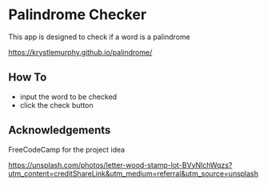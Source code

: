 # Palindrome Checker
This app is designed to check if a word is a palindrome

https://krystlemurphy.github.io/palindrome/


## How To
- input the word to be checked
- click the check button

## Acknowledgements

  FreeCodeCamp for the project idea

  https://unsplash.com/photos/letter-wood-stamp-lot-BVyNlchWqzs?utm_content=creditShareLink&utm_medium=referral&utm_source=unsplash
  